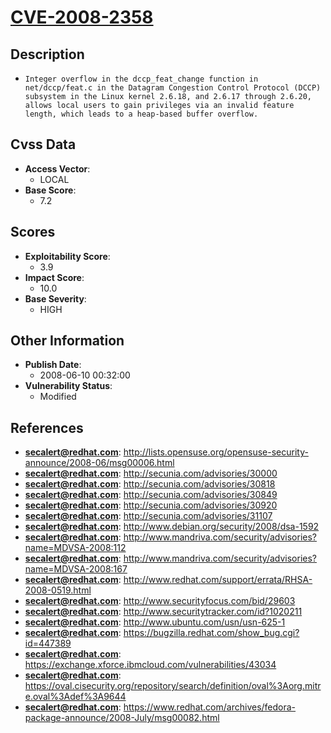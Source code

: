 
# [CVE-2008-2358](https://cve.mitre.org/cgi-bin/cvename.cgi?name=CVE-2008-2358)

## Description

- `Integer overflow in the dccp_feat_change function in net/dccp/feat.c in the Datagram Congestion Control Protocol (DCCP) subsystem in the Linux kernel 2.6.18, and 2.6.17 through 2.6.20, allows local users to gain privileges via an invalid feature length, which leads to a heap-based buffer overflow.`

## Cvss Data

- **Access Vector**:
  - LOCAL
- **Base Score**:
  - 7.2

## Scores

- **Exploitability Score**:
  - 3.9
- **Impact Score**:
  - 10.0
- **Base Severity**:
  - HIGH

## Other Information

- **Publish Date**:
  - 2008-06-10 00:32:00
- **Vulnerability Status**:
  - Modified

## References

- **secalert@redhat.com**: http://lists.opensuse.org/opensuse-security-announce/2008-06/msg00006.html
- **secalert@redhat.com**: http://secunia.com/advisories/30000
- **secalert@redhat.com**: http://secunia.com/advisories/30818
- **secalert@redhat.com**: http://secunia.com/advisories/30849
- **secalert@redhat.com**: http://secunia.com/advisories/30920
- **secalert@redhat.com**: http://secunia.com/advisories/31107
- **secalert@redhat.com**: http://www.debian.org/security/2008/dsa-1592
- **secalert@redhat.com**: http://www.mandriva.com/security/advisories?name=MDVSA-2008:112
- **secalert@redhat.com**: http://www.mandriva.com/security/advisories?name=MDVSA-2008:167
- **secalert@redhat.com**: http://www.redhat.com/support/errata/RHSA-2008-0519.html
- **secalert@redhat.com**: http://www.securityfocus.com/bid/29603
- **secalert@redhat.com**: http://www.securitytracker.com/id?1020211
- **secalert@redhat.com**: http://www.ubuntu.com/usn/usn-625-1
- **secalert@redhat.com**: https://bugzilla.redhat.com/show_bug.cgi?id=447389
- **secalert@redhat.com**: https://exchange.xforce.ibmcloud.com/vulnerabilities/43034
- **secalert@redhat.com**: https://oval.cisecurity.org/repository/search/definition/oval%3Aorg.mitre.oval%3Adef%3A9644
- **secalert@redhat.com**: https://www.redhat.com/archives/fedora-package-announce/2008-July/msg00082.html
